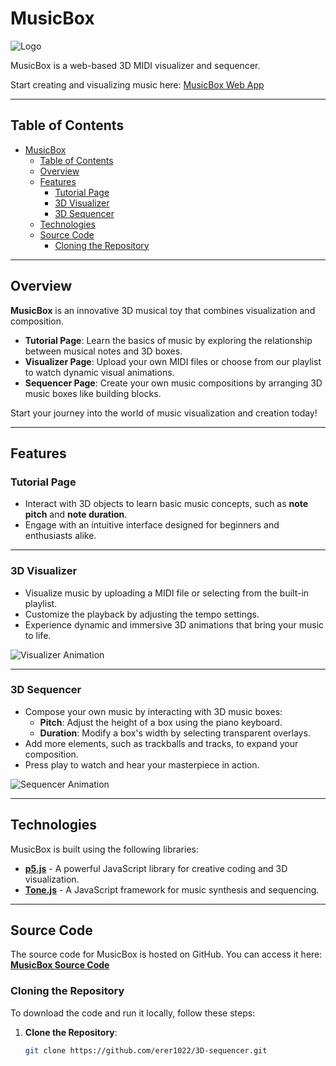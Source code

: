 # MusicBox

![Logo](https://github.com/erer1022/3D-sequencer/tree/main/pictures/logo.png)

MusicBox is a web-based 3D MIDI visualizer and sequencer.

Start creating and visualizing music here: [MusicBox Web App](https://erer1022.github.io/3D-sequencer/)

---

## Table of Contents
- [MusicBox](#musicbox)
  - [Table of Contents](#table-of-contents)
  - [Overview](#overview)
  - [Features](#features)
    - [Tutorial Page](#tutorial-page)
    - [3D Visualizer](#3d-visualizer)
    - [3D Sequencer](#3d-sequencer)
  - [Technologies](#technologies)
  - [Source Code](#source-code)
    - [Cloning the Repository](#cloning-the-repository)

---

## Overview

**MusicBox** is an innovative 3D musical toy that combines visualization and composition.

- **Tutorial Page**: Learn the basics of music by exploring the relationship between musical notes and 3D boxes.  
- **Visualizer Page**: Upload your own MIDI files or choose from our playlist to watch dynamic visual animations.  
- **Sequencer Page**: Create your own music compositions by arranging 3D music boxes like building blocks.  

Start your journey into the world of music visualization and creation today!

---

## Features

### Tutorial Page
- Interact with 3D objects to learn basic music concepts, such as **note pitch** and **note duration**.  
- Engage with an intuitive interface designed for beginners and enthusiasts alike.

---

### 3D Visualizer
- Visualize music by uploading a MIDI file or selecting from the built-in playlist.  
- Customize the playback by adjusting the tempo settings.  
- Experience dynamic and immersive 3D animations that bring your music to life.

![Visualizer Animation](https://github.com/erer1022/3D-sequencer/tree/main/pictures/visualizer.gif)

---

### 3D Sequencer
- Compose your own music by interacting with 3D music boxes:
  - **Pitch**: Adjust the height of a box using the piano keyboard.
  - **Duration**: Modify a box's width by selecting transparent overlays.
- Add more elements, such as trackballs and tracks, to expand your composition.  
- Press play to watch and hear your masterpiece in action.

![Sequencer Animation](https://github.com/erer1022/3D-sequencer/tree/main/pictures/sequencer.gif)

---

## Technologies

MusicBox is built using the following libraries:

- [**p5.js**](https://p5js.org/) - A powerful JavaScript library for creative coding and 3D visualization.  
- [**Tone.js**](https://tonejs.github.io/) - A JavaScript framework for music synthesis and sequencing.  

---

## Source Code

The source code for MusicBox is hosted on GitHub. You can access it here:  
[**MusicBox Source Code**](https://github.com/erer1022/3D-sequencer)

### Cloning the Repository

To download the code and run it locally, follow these steps:

1. **Clone the Repository**:
   ```bash
   git clone https://github.com/erer1022/3D-sequencer.git
